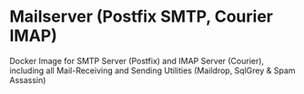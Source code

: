 Mailserver (Postfix SMTP, Courier IMAP)
=======================================

Docker Image for SMTP Server (Postfix) and IMAP Server (Courier), including all Mail-Receiving and Sending Utilities (Maildrop, SqlGrey & Spam Assassin)

